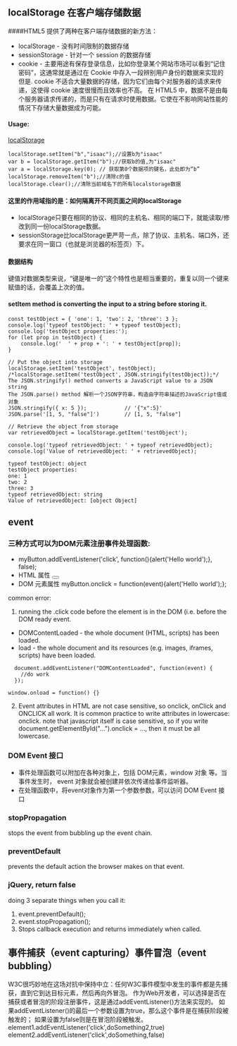 ## localStorage 在客户端存储数据

####HTML5 提供了两种在客户端存储数据的新方法：
- localStorage - 没有时间限制的数据存储
- sessionStorage - 针对一个 session 的数据存储
- cookie - 主要用途有保存登录信息，比如你登录某个网站市场可以看到“记住密码”，这通常就是通过在 Cookie 中存入一段辨别用户身份的数据来实现的但是. cookie 不适合大量数据的存储，因为它们由每个对服务器的请求来传递，这使得 cookie 速度很慢而且效率也不高。
在 HTML5 中，数据不是由每个服务器请求传递的，而是只有在请求时使用数据。它使在不影响网站性能的情况下存储大量数据成为可能。

#### Usage:
[localStorage](http://codular.com/localstorage)

```
localStorage.setItem("b","isaac");//设置b为"isaac"
var b = localStorage.getItem("b");//获取b的值,为"isaac"
var a = localStorage.key(0); // 获取第0个数据项的键名，此处即为“b”
localStorage.removeItem("b");//清除c的值
localStorage.clear();//清除当前域名下的所有localstorage数据
```

#### 这里的作用域指的是：如何隔离开不同页面之间的localStorage
- localStorage只要在相同的协议、相同的主机名、相同的端口下，就能读取/修改到同一份localStorage数据。
- sessionStorage比localStorage更严苛一点，除了协议、主机名、端口外，还要求在同一窗口（也就是浏览器的标签页）下。

#### 数据结构
键值对数据类型来说，“键是唯一的”这个特性也是相当重要的，重复以同一个键来赋值的话，会覆盖上次的值。

#### setItem method is converting the input to a string before storing it.

```
const testObject = { 'one': 1, 'two': 2, 'three': 3 };
console.log('typeof testObject: ' + typeof testObject);
console.log('testObject properties:');
for (let prop in testObject) {
    console.log('  ' + prop + ': ' + testObject[prop]);
}

// Put the object into storage
localStorage.setItem('testObject', testObject);
/*localStorage.setItem('testObject', JSON.stringify(testObject));*/
The JSON.stringify() method converts a JavaScript value to a JSON string
The JSON.parse() method 解析一个JSON字符串，构造由字符串描述的JavaScript值或对象
JSON.stringify({ x: 5 });            // '{"x":5}'
JSON.parse('[1, 5, "false"]')        // [1, 5, "false"]

// Retrieve the object from storage
var retrievedObject = localStorage.getItem('testObject');

console.log('typeof retrievedObject: ' + typeof retrievedObject);
console.log('Value of retrievedObject: ' + retrievedObject);
```

```
typeof testObject: object
testObject properties:
one: 1
two: 2
three: 3
typeof retrievedObject: string
Value of retrievedObject: [object Object]
```

## event

### 三种方式可以为DOM元素注册事件处理函数:
- myButton.addEventListener('click', function(){alert('Hello world');}, false);
- HTML 属性 <button onclick="function()">
- DOM 元素属性 myButton.onclick = function(event){alert('Hello world');};

common error:
1. running the .click code before the element is in the DOM (i.e. before the DOM ready event.

  - DOMContentLoaded - the whole document (HTML, scripts) has been loaded.
  - load - the whole document and its resources (e.g. images, iframes, scripts) have been loaded.

  ```
    document.addEventListener("DOMContentLoaded", function(event) {
      //do work
    });
  ```

  ```
  window.onload = function() {}
  ```
2. Event attributes in HTML are not case sensitive, so onclick, onClick and ONCLICK all work. It is common practice to write attributes in lowercase: onclick. note that javascript itself is case sensitive, so if you write document.getElementById("...").onclick = ..., then it must be all lowercase.

### DOM Event 接口
- 事件处理函数可以附加在各种对象上，包括 DOM元素，window 对象 等。当事件发生时， event 对象就会被创建并依次传递给事件监听器。
- 在处理函数中，将event对象作为第一个参数参数，可以访问 DOM Event 接口

### stopPropagation
stops the event from bubbling up the event chain.

### preventDefault
prevents the default action the browser makes on that event.

### jQuery, return false
doing 3 separate things when you call it:
1. event.preventDefault();
2. event.stopPropagation();
3. Stops callback execution and returns immediately when called.

## 事件捕获（event capturing）事件冒泡（event bubbling）
W3C很巧妙地在这场对抗中保持中立：任何W3C事件模型中发生的事件都是先捕获，直到它到达目标元素，然后再向外冒泡。
作为Web开发者，可以选择是否在捕获或者冒泡的阶段注册事件，这是通过addEventListener()方法来实现的。
如果addEventListener()的最后一个参数设置为true，那么这个事件是在捕获阶段被触发的；
如果设置为false则是在冒泡阶段被触发。
element1.addEventListener('click',doSomething2,true)
element2.addEventListener('click',doSomething,false)
